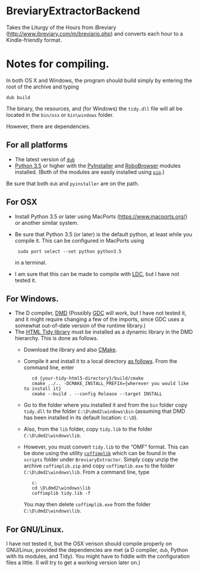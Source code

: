 # BreviaryExtractorBackend

Takes the Liturgy of the Hours from iBreviary (http://www.ibreviary.com/m/breviario.php) and converts each hour to a Kindle-friendly format.

# Notes for compiling.

In both OS X and Windows, the program should build simply by entering the root of the archive and typing

    dub build

The binary, the resources, and (for Windows) the `tidy.dll` file will all be located in the `bin/osx` or `bin\windows` folder.

However, there are dependencies.

## For all platforms

 - The latest version of [`dub`](http://code.dlang.org/download)
 - [Python 3.5](https://www.python.org/downloads/) or higher with the [PyInstaller](http://www.pyinstaller.org/) and [RoboBrowser](http://robobrowser.readthedocs.org/en/latest/) modules installed. (Both of the modules are easily installed using [`pip`](https://pypi.python.org/pypi/pip).)

Be sure that both `dub` and `pyinstaller` are on the path.

## For OSX

 - Install Python 3.5 or later using MacPorts (https://www.macports.org/) or another similar system.
 - Be sure that Python 3.5 (or later) is the default python, at least while you compile it. This can be configured in MacPorts using

        sudo port select --set python python3.5

   in a terminal.

 - I am sure that this can be made to compile with [LDC](http://wiki.dlang.org/LDC), but I have not tested it.

## For Windows.

 - The D compiler, [DMD](http://dlang.org/dmd-windows.html) (Possibly [GDC](http://gdcproject.org/) will work, but I have not tested it, and it might require changing a few of the imports, since GDC uses a somewhat out-of-date version of the runtime library.)
 - The [HTML Tidy library](http://www.html-tidy.org/) must be installed as a dynamic library in the DMD hierarchy. This is done as follows.
   - Download the library and also [CMake](https://cmake.org/).
   - Compile it and install it to a local directory [as follows](http://www.html-tidy.org/documentation/#part_building). From the command line, enter

            cd {your-tidy-html5-directory}/build/cmake
            cmake ../.. -DCMAKE_INSTALL_PREFIX={wherever you would like to install it} 
            cmake --build . --config Release --target INSTALL

   - Go to the folder where you installed it and from the `bin` folder copy `tidy.dll` to the folder `C:\D\dmd2\windows\bin` (assuming that DMD has been installed in its default location: `C:\D`).
   - Also, from the `lib` folder, copy `tidy.lib` to the folder `C:\D\dmd2\windows\lib`.
   - However, you must convert `tidy.lib` to the “OMF” format. This can be done using the utility [`coffimplib`](http://www.digitalmars.com/ctg/coffimplib.html) which can be found in the `scripts` folder under `BreviaryExtractor`. Simply copy unzip the archive `coffimplib.zip` and copy `coffimplib.exe` to the folder `C:\D\dmd2\windows\lib`. From a command line, type

            c:
            cd \D\dmd2\windows\lib
            coffimplib tidy.lib -f

     You may then delete `coffimplib.exe` from the folder `C:\D\dmd2\windows\lib`.

## For GNU/Linux.

I have not tested it, but the OSX verison should compile properly on GNU/Linux, provided the dependencies are met (a D compiler, `dub`, Python with its modules, and Tidy). You might have to fiddle with the configuration files a little. (I will try to get a working version later on.)
